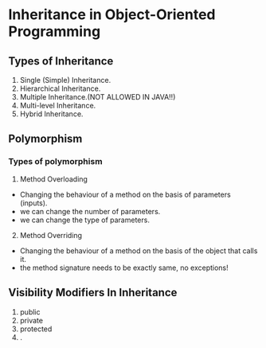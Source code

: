 # Inheritance in Object-Oriented Programming

## Types of Inheritance
1. Single (Simple) Inheritance.
2. Hierarchical Inheritance.
3. Multiple Inheritance.(NOT ALLOWED IN JAVA!!)
4. Multi-level Inheritance.
5. Hybrid Inheritance.

## Polymorphism
### Types of polymorphism
1. Method Overloading
- Changing the behaviour of a method on the basis of parameters (inputs).
- we can change the number of parameters.
- we can change the type of parameters.
 
2. Method Overriding
- Changing the behaviour of a method on the basis of the object that calls it.
- the method signature needs to be exactly same, no exceptions!

## Visibility Modifiers In Inheritance
1. public
2. private
3. protected
4. <default>.